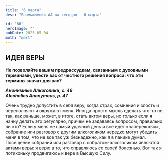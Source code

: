 ```yaml
---
title: "6 марта"
desc: "Размышления АА на сегодня - 6 марта"

id: "66"
heroImage: ""
pubDate: 2023-05-04
moth: "mart"
---
```


## ИДЕЯ ВЕРЫ

**Не позволяйте вашим предрассудкам, связанным с духовными терминами, увести
вас от честного решения вопроса: что эти термины значат для вас?**

**_Анонимные Алкоголики, с. 46  
Alcoholics Anonymous, p. 47_**

Очень трудно допустить в себя веру, когда страх, сомнения и злость и
переполняют и окружают меня. Иногда просто мысль сделать что-то не так, как
раньше, может, в итоге, стать актом веры, но только если я начну делать это
регулярно, причем не задаваясь вопросом, правильно ли это? Если у меня не
самый удачный день и все идет «наперекосяк», собрание или разговор с другим
алкоголиком нередко могут убедить меня в том, что не все так уж безнадежно,
как я в панике думал. Посещение собраний или разговор с собратом-алкоголиком
являются актами веры: я верю в то, что справляюсь со своей болезнью. Вот так я
потихоньку продвигаюсь к вере в Высшую Силу.
